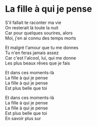 # La fille à qui je pense

S'il fallait te raconter ma vie  
On resterait là toute la nuit   
Car pour quelques sourires, alors  
Moi, j'en ai connu des temps morts  

Et malgré l'amour que tu me donnes   
Tu n'en feras jamais assez  
Car c'est l'alcool, lui, qui me donne  
Les plus beaux rêves que je fais  

Et dans ces moments-là  
La fille à qui je pense  
La fille à qui je pense  
Est plus belle que toi  

Et dans ces moments-là  
La fille à qui je pense  
La fille à qui je pense  
Est plus belle que toi  
En savoir plus sur 
